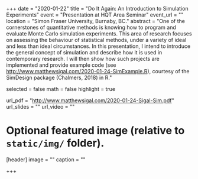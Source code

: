 +++
date = "2020-01-22"
title = "Do It Again: An Introduction to Simulation Experiments"
event = "Presentation at HQT Area Seminar"
event_url = ""
location = "Simon Fraser University, Burnaby, BC."
abstract = "One of the cornerstones of quantitative methods is knowing how to program and evaluate Monte Carlo simulation experiments. This area of research focuses on assessing the behaviour of statistical methods, under a variety of ideal and less than ideal circumstances. In this presentation, I intend to introduce the general concept of simulation and describe how it is used in contemporary research. I will then show how such projects are implemented and provide example code (see http://www.matthewsigal.com/2020-01-24-SimExample.R), courtesy of the SimDesign package (Chalmers, 2018) in R."

selected = false
math = false
highlight = true

url_pdf = "http://www.matthewsigal.com/2020-01-24-Sigal-Sim.pdf"
url_slides = ""
url_video = ""

# Optional featured image (relative to `static/img/` folder).
[header]
image = ""
caption = ""

+++
